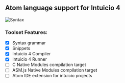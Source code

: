 ## Atom language support for Intuicio 4

![Syntax](https://cloud.githubusercontent.com/assets/2111867/16136676/d766b992-342c-11e6-9ea4-e7eadc0d1671.png)

### Toolset Features:
- [x] Syntax grammar
- [x] Snippets
- [x] Intuicio 4 Compiler
- [x] Intuicio 4 Runner
- [ ] C Native Modules compilation target
- [ ] ASM.js Native Modules compilation target
- [ ] Atom IDE extension for intuicio projects
